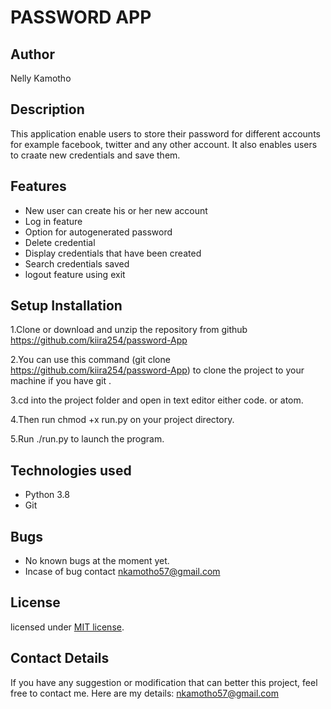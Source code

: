 # PASSWORD APP

## Author
   Nelly Kamotho

## Description   
This application enable users to store their password for different accounts for example facebook, twitter and any other account. It also enables users to craate new credentials and save them.


## Features
- New user can create his or her new account
- Log in feature
- Option for autogenerated password
- Delete credential
- Display credentials that have been created
- Search credentials saved
- logout feature using exit

## Setup Installation
1.Clone or download and unzip the repository from github https://github.com/kiira254/password-App

2.You can use this command (git clone https://github.com/kiira254/password-App) to clone the project to your machine if you have git .

3.cd into the project folder and open in text editor either code. or atom.

4.Then run chmod +x run.py on your project directory.

5.Run ./run.py to launch the program.

## Technologies used
- Python 3.8
- Git

## Bugs
- No known bugs at the moment yet.
- Incase of bug contact nkamotho57@gmail.com
## License
licensed under [MIT license](license).

## Contact Details
If you have any suggestion or modification that can better this project, feel free to contact me. Here are my details:
 nkamotho57@gmail.com
